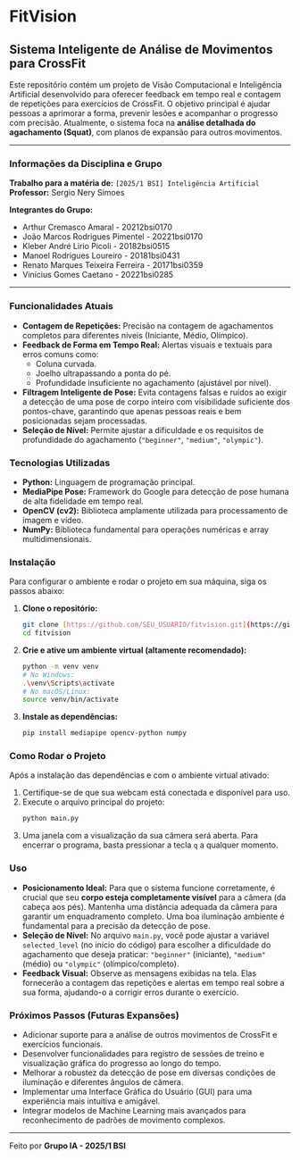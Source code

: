 # FitVision

## Sistema Inteligente de Análise de Movimentos para CrossFit

Este repositório contém um projeto de Visão Computacional e Inteligência Artificial desenvolvido para oferecer feedback em tempo real e contagem de repetições para exercícios de CrossFit. O objetivo principal é ajudar pessoas a aprimorar a forma, prevenir lesões e acompanhar o progresso com precisão. Atualmente, o sistema foca na **análise detalhada do agachamento (Squat)**, com planos de expansão para outros movimentos.

---

### Informações da Disciplina e Grupo

**Trabalho para a matéria de:** `[2025/1 BSI] Inteligência Artificial`
**Professor:** Sergio Nery Simoes

**Integrantes do Grupo:**

* Arthur Cremasco Amaral - 20212bsi0170
* João Marcos Rodrigues Pimentel - 20221bsi0170
* Kleber André Lirio Picoli - 20182bsi0515
* Manoel Rodrigues Loureiro - 20181bsi0431
* Renato Marques Teixeira Ferreira - 20171bsi0359
* Vinícius Gomes Caetano - 20221bsi0285

---

### Funcionalidades Atuais

* **Contagem de Repetições:** Precisão na contagem de agachamentos completos para diferentes níveis (Iniciante, Médio, Olímpico).
* **Feedback de Forma em Tempo Real:** Alertas visuais e textuais para erros comuns como:
    * Coluna curvada.
    * Joelho ultrapassando a ponta do pé.
    * Profundidade insuficiente no agachamento (ajustável por nível).
* **Filtragem Inteligente de Pose:** Evita contagens falsas e ruídos ao exigir a detecção de uma pose de corpo inteiro com visibilidade suficiente dos pontos-chave, garantindo que apenas pessoas reais e bem posicionadas sejam processadas.
* **Seleção de Nível:** Permite ajustar a dificuldade e os requisitos de profundidade do agachamento (`"beginner"`, `"medium"`, `"olympic"`).

### Tecnologias Utilizadas

* **Python:** Linguagem de programação principal.
* **MediaPipe Pose:** Framework do Google para detecção de pose humana de alta fidelidade em tempo real.
* **OpenCV (cv2):** Biblioteca amplamente utilizada para processamento de imagem e vídeo.
* **NumPy:** Biblioteca fundamental para operações numéricas e array multidimensionais.

### Instalação

Para configurar o ambiente e rodar o projeto em sua máquina, siga os passos abaixo:

1.  **Clone o repositório:**
    ```bash
    git clone [https://github.com/SEU_USUARIO/fitvision.git](https://github.com/SEU_USUARIO/fitvision.git) # Lembre-se de alterar SEU_USUARIO pelo seu usuário do GitHub e o nome do repositório se for diferente.
    cd fitvision
    ```
2.  **Crie e ative um ambiente virtual (altamente recomendado):**
    ```bash
    python -m venv venv
    # No Windows:
    .\venv\Scripts\activate
    # No macOS/Linux:
    source venv/bin/activate
    ```
3.  **Instale as dependências:**
    ```bash
    pip install mediapipe opencv-python numpy
    ```

### Como Rodar o Projeto

Após a instalação das dependências e com o ambiente virtual ativado:

1.  Certifique-se de que sua webcam está conectada e disponível para uso.
2.  Execute o arquivo principal do projeto:
    ```bash
    python main.py
    ```
3.  Uma janela com a visualização da sua câmera será aberta. Para encerrar o programa, basta pressionar a tecla `q` a qualquer momento.

### Uso

* **Posicionamento Ideal:** Para que o sistema funcione corretamente, é crucial que seu **corpo esteja completamente visível** para a câmera (da cabeça aos pés). Mantenha uma distância adequada da câmera para garantir um enquadramento completo. Uma boa iluminação ambiente é fundamental para a precisão da detecção de pose.
* **Seleção de Nível:** No arquivo `main.py`, você pode ajustar a variável `selected_level` (no início do código) para escolher a dificuldade do agachamento que deseja praticar: `"beginner"` (iniciante), `"medium"` (médio) ou `"olympic"` (olímpico/completo).
* **Feedback Visual:** Observe as mensagens exibidas na tela. Elas fornecerão a contagem das repetições e alertas em tempo real sobre a sua forma, ajudando-o a corrigir erros durante o exercício.

### Próximos Passos (Futuras Expansões)

* Adicionar suporte para a análise de outros movimentos de CrossFit e exercícios funcionais.
* Desenvolver funcionalidades para registro de sessões de treino e visualização gráfica do progresso ao longo do tempo.
* Melhorar a robustez da detecção de pose em diversas condições de iluminação e diferentes ângulos de câmera.
* Implementar uma Interface Gráfica do Usuário (GUI) para uma experiência mais intuitiva e amigável.
* Integrar modelos de Machine Learning mais avançados para reconhecimento de padrões de movimento complexos.

---

Feito por **Grupo IA - 2025/1 BSI**
